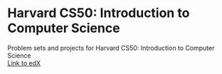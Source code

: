 # Harvard CS50: Introduction to Computer Science
Problem sets and projects for Harvard CS50: Introduction to Computer Science <br>
[Link to edX](https://www.edx.org/course/introduction-computer-science-harvardx-cs50x#!)
